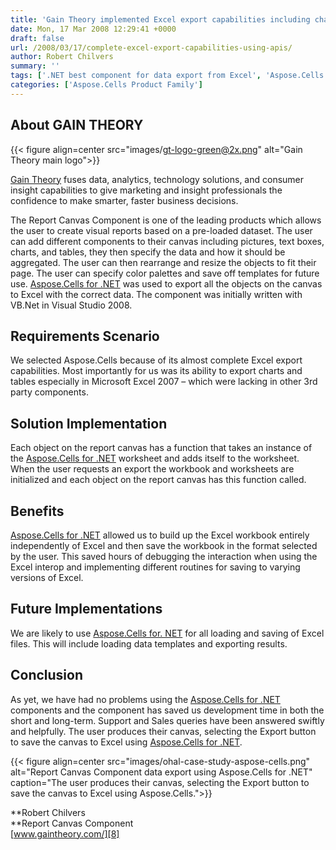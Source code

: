 ```yaml
---
title: 'Gain Theory implemented Excel export capabilities including charts and tables using Aspose.Cells for .NET'
date: Mon, 17 Mar 2008 12:29:41 +0000
draft: false
url: /2008/03/17/complete-excel-export-capabilities-using-apis/
author: Robert Chilvers
summary: ''
tags: ['.NET best component for data export from Excel', 'Aspose.Cells', 'Excel Data export using Aspose.Cells for .NET', 'Export Chart data using Aspose.Cells for .NET', 'Success Stories']
categories: ['Aspose.Cells Product Family']
---
```


## About GAIN THEORY



{{< figure align=center src="images/gt-logo-green@2x.png" alt="Gain Theory main logo">}}


[Gain Theory][1] fuses data, analytics, technology solutions, and consumer insight capabilities to give marketing and insight professionals the confidence to make smarter, faster business decisions.

The Report Canvas Component is one of the leading products which allows the user to create visual reports based on a pre-loaded dataset. The user can add different components to their canvas including pictures, text boxes, charts, and tables, they then specify the data and how it should be aggregated. The user can then rearrange and resize the objects to fit their page. The user can specify color palettes and save off templates for future use. [Aspose.Cells for .NET][2] was used to export all the objects on the canvas to Excel with the correct data. The component was initially written with VB.Net in Visual Studio 2008.

## Requirements Scenario

We selected Aspose.Cells because of its almost complete Excel export capabilities. Most importantly for us was its ability to export charts and tables especially in Microsoft Excel 2007 – which were lacking in other 3rd party components.

## Solution Implementation

Each object on the report canvas has a function that takes an instance of the [Aspose.Cells for .NET][3] worksheet and adds itself to the worksheet. When the user requests an export the workbook and worksheets are initialized and each object on the report canvas has this function called.

## Benefits

[Aspose.Cells for .NET][4] allowed us to build up the Excel workbook entirely independently of Excel and then save the workbook in the format selected by the user. This saved hours of debugging the interaction when using the Excel interop and implementing different routines for saving to varying versions of Excel.

## Future Implementations

We are likely to use [Aspose.Cells for. NET][5] for all loading and saving of Excel files. This will include loading data templates and exporting results.

## Conclusion

As yet, we have had no problems using the [Aspose.Cells for .NET][6] components and the component has saved us development time in both the short and long-term. Support and Sales queries have been answered swiftly and helpfully. The user produces their canvas, selecting the Export button to save the canvas to Excel using [Aspose.Cells for .NET][7].



{{< figure align=center src="images/ohal-case-study-aspose-cells.png" alt="Report Canvas Component data export using Aspose.Cells for .NET" caption="The user produces their canvas, selecting the Export button to save the canvas to Excel using Aspose.Cells.">}}


**Robert Chilvers  
**Report Canvas Component  
[www.gaintheory.com/][8]




[1]: https://www.gaintheory.com/
[2]: https://products.aspose.com/cells/net
[3]: https://products.aspose.com/cells/net
[4]: https://products.aspose.com/cells/net
[5]: https://products.aspose.com/cells/net
[6]: https://products.aspose.com/cells/net
[7]: https://products.aspose.com/cells/net
[8]: https://www.gaintheory.com/




